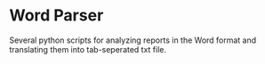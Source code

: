 # Word Parser

Several python scripts for analyzing reports in the Word format and translating them into tab-seperated txt file.